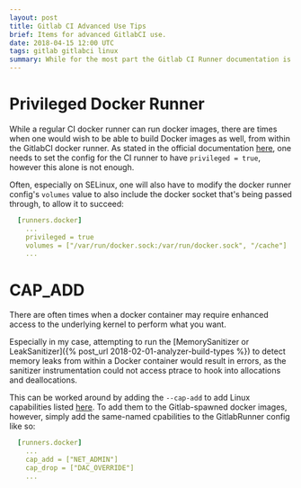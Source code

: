 ```yaml
---
layout: post
title: Gitlab CI Advanced Use Tips
brief: Items for advanced GitlabCI use.
date: 2018-04-15 12:00 UTC
tags: gitlab gitlabci linux
summary: While for the most part the Gitlab CI Runner documentation is great, there are a few options that aren't as known that are useful for more advanced use or requirements.
---
```


# Privileged Docker Runner

While a regular CI docker runner can run docker images, there are times when one would wish to be able to build Docker images as well, from within the GitlabCI docker runner. As stated in the official documentation [here](https://docs.gitlab.com/runner/executors/docker.html#the-privileged-mode), one needs to set the config for the CI runner to have `privileged = true`, however this alone is not enough.

Often, especially on SELinux, one will also have to modify the docker runner config's `volumes` value to also include the docker socket that's being passed through, to allow it to succeed:

```yaml
  [runners.docker]
    ...
    privileged = true
    volumes = ["/var/run/docker.sock:/var/run/docker.sock", "/cache"]
    ...
```

# CAP_ADD

There are often times when a docker container may require enhanced access to the underlying kernel to perform what you want.

Especially in my case, attempting to run the [MemorySanitizer or LeakSanitizer]({% post_url 2018-02-01-analyzer-build-types %}) to detect memory leaks from within a Docker container would result in errors, as the sanitizer instrumentation could not access ptrace to hook into allocations and deallocations.

This can be worked around by adding the `--cap-add` to add Linux capabilities listed [here](https://docs.docker.com/engine/reference/run/#runtime-privilege-and-linux-capabilities). To add them to the Gitlab-spawned docker images, however, simply add the same-named cpabilities to the GitlabRunner config like so:

```yaml
  [runners.docker]
    ...
    cap_add = ["NET_ADMIN"]
    cap_drop = ["DAC_OVERRIDE"]
    ...
```